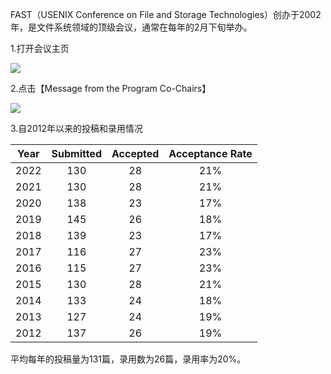 FAST（USENIX Conference on File and Storage Technologies）创办于2002年，是文件系统领域的顶级会议，通常在每年的2月下旬举办。

1.打开会议主页

![](/img/fast-front-matter.png)

2.点击【Message from the Program Co-Chairs】

![](/img/fast-submitted-acceptance-rate.png)

3.自2012年以来的投稿和录用情况

| Year | Submitted | Accepted | Acceptance Rate |
| :--: | :-------: | :------: | :-------------: |
| 2022 |    130    |    28    |       21%       |
| 2021 |    130    |    28    |       21%       |
| 2020 |    138    |    23    |       17%       |
| 2019 |    145    |    26    |       18%       |
| 2018 |    139    |    23    |       17%       |
| 2017 |    116    |    27    |       23%       |
| 2016 |    115    |    27    |       23%       |
| 2015 |    130    |    28    |       21%       |
| 2014 |    133    |    24    |       18%       |
| 2013 |    127    |    24    |       19%       |
| 2012 |    137    |    26    |       19%       |

平均每年的投稿量为131篇，录用数为26篇，录用率为20%。
